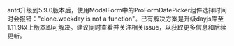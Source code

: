 antd升级到5.9.0版本后，使用ModalForm中的ProFormDatePicker组件选择时间时会报错："clone.weekday is not a function"。已有解决方案是升级dayjs库至1.11.9以上版本即可解决。建议同时查看并关注相关issue，以获取更多信息和后续更新。
